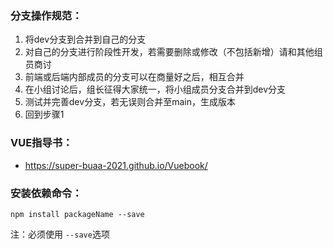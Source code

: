 ### 分支操作规范：

1. 将dev分支到合并到自己的分支
2. 对自己的分支进行阶段性开发，若需要删除或修改（不包括新增）请和其他组员商讨
3. 前端或后端内部成员的分支可以在商量好之后，相互合并
4. 在小组讨论后，组长征得大家统一，将小组成员分支合并到dev分支
5. 测试并完善dev分支，若无误则合并至main，生成版本
6. 回到步骤1

### VUE指导书：

- https://super-buaa-2021.github.io/Vuebook/

### 安装依赖命令：

`npm install packageName --save`

注：必须使用 `--save`选项
